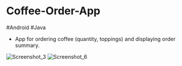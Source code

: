 # Coffee-Order-App
#Android #Java

- App for ordering coffee (quantity, toppings) and displaying order summary.

![Screenshot_3](https://user-images.githubusercontent.com/19306396/120643464-7d29ab80-c476-11eb-8a8e-063f0d81f15b.png)  ![Screenshot_6](https://user-images.githubusercontent.com/19306396/120644048-2ec8dc80-c477-11eb-92f6-57ab6539974f.png)
